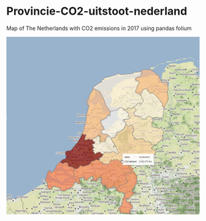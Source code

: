 # Provincie-CO2-uitstoot-nederland

Map of The Netherlands with CO2 emissions in 2017 using pandas folium 

![alt text](https://github.com/BoukeLubach/Provincie-CO2-uitstoot-nederland/blob/master/preview.png)
